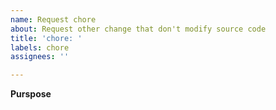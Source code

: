 ```yaml
---
name: Request chore
about: Request other change that don't modify source code
title: 'chore: '
labels: chore
assignees: ''

---
```


**Purspose**
<!-- What do you need (please explain) ? -->
